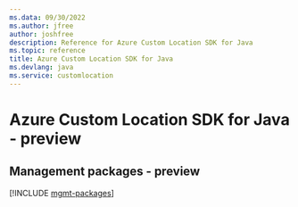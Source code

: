 ```yaml
---
ms.data: 09/30/2022
ms.author: jfree
author: joshfree
description: Reference for Azure Custom Location SDK for Java
ms.topic: reference
title: Azure Custom Location SDK for Java
ms.devlang: java
ms.service: customlocation
---
```

# Azure Custom Location SDK for Java - preview

## Management packages - preview
[!INCLUDE [mgmt-packages](custom-location-mgmt-index.md)]